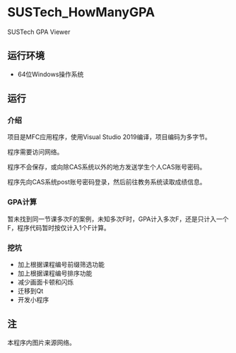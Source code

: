 # SUSTech_HowManyGPA
SUSTech GPA Viewer

## 运行环境

- 64位Windows操作系统

## 运行

### 介绍

项目是MFC应用程序，使用Visual Studio 2019编译，项目编码为多字节。

程序需要访问网络。

程序不会保存，或向除CAS系统以外的地方发送学生个人CAS账号密码。

程序先向CAS系统post账号密码登录，然后前往教务系统读取成绩信息。

### GPA计算

暂未找到同一节课多次F的案例，未知多次F时，GPA计入多次F，还是只计入一个F，程序代码暂时按仅计入1个F计算。

### 挖坑

- 加上根据课程编号前缀筛选功能
- 加上根据课程编号排序功能
- 减少画面卡顿和闪烁
- 迁移到Qt
- 开发小程序

## 注

本程序内图片来源网络。
